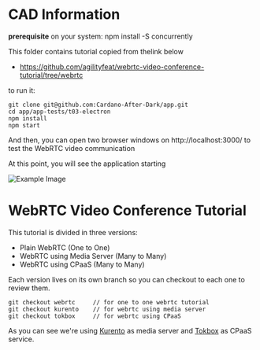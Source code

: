 # CAD Information

**prerequisite** on your system:  npm install -S concurrently

This folder contains tutorial copied from thelink below

- https://github.com/agilityfeat/webrtc-video-conference-tutorial/tree/webrtc

to run it: 

```
git clone git@github.com:Cardano-After-Dark/app.git
cd app/app-tests/t03-electron
npm install
npm start
```

And then, you can open two browser windows on http://localhost:3000/ to test the WebRTC video communication 


At this point, you will see the application starting

![Example Image](./example-image.png)



# WebRTC Video Conference Tutorial

This tutorial is divided in three versions:

* Plain WebRTC (One to One)
* WebRTC using Media Server (Many to Many)
* WebRTC using CPaaS (Many to Many)

Each version lives on its own branch so you can checkout to each one to review them.

    git checkout webrtc     // for one to one webrtc tutorial
    git checkout kurento    // for webrtc using media server
    git checkout tokbox     // for webrtc using CPaaS

As you can see we're using [Kurento](http://www.kurento.org/) as media server and [Tokbox](https://tokbox.com/) as CPaaS service.
